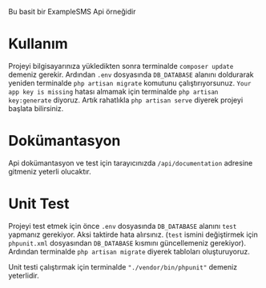 Bu basit bir ExampleSMS Api örneğidir
# Kullanım
Projeyi bilgisayarınıza yükledikten sonra terminalde `composer update` demeniz gerekir. Ardından `.env` dosyasında `DB_DATABASE` alanını doldurarak yeniden terminalde `php artisan migrate` komutunu çalıştırıyorsunuz. `Your app key is missing` hatası almamak için terminalde `php artisan key:generate` diyoruz. Artık rahatlıkla `php artisan serve` diyerek projeyi başlata bilirsiniz.

# Dokümantasyon
Api dokümantasyon ve test için tarayıcınızda `/api/documentation` adresine gitmeniz yeterli olucaktır.

# Unit Test
Projeyi test etmek için önce `.env` dosyasında `DB_DATABASE` alanını `test` yapmanız gerekiyor. Aksi taktirde hata alırsınız. (`test` ismini değiştirmek için `phpunit.xml` dosyasından `DB_DATABASE` kısmını güncellemeniz gerekiyor). Ardından terminalde `php artisan migrate` diyerek tabloları oluşturuyoruz.

Unit testi çalıştırmak için terminalde `"./vendor/bin/phpunit"` demeniz yeterlidir.
